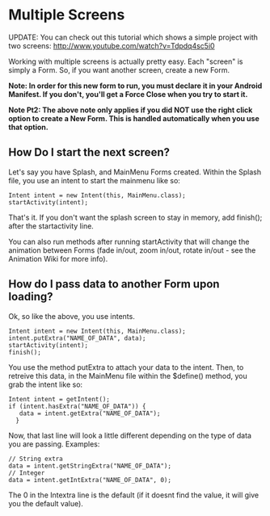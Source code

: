 # Multiple Screens #

UPDATE: You can check out this tutorial which shows a simple project with two screens: http://www.youtube.com/watch?v=Tdpdq4sc5i0

Working with multiple screens is actually pretty easy. Each "screen" is simply a Form. So, if you want another screen, create a new Form.

**Note: In order for this new form to run, you must declare it in your Android Manifest. If you don't, you'll get a Force Close when you try to start it.**

**Note Pt2: The above note only applies if you did NOT use the right click option to create a New Form. This is handled automatically when you use that option.**

## How Do I start the next screen? ##

Let's say you have Splash, and MainMenu Forms created. Within the Splash file, you use an intent to start the mainmenu like so:

```
Intent intent = new Intent(this, MainMenu.class);
startActivity(intent);
```

That's it. If you don't want the splash screen to stay in memory, add finish(); after the startactivity line.

You can also run methods after running startActivity that will change the animation between Forms (fade in/out, zoom in/out, rotate in/out - see the Animation Wiki for more info).

## How do I pass data to another Form upon loading? ##

Ok, so like the above, you use intents.

```
Intent intent = new Intent(this, MainMenu.class);
intent.putExtra("NAME_OF_DATA", data);
startActivity(intent);
finish();
```

You use the method putExtra to attach your data to the intent. Then, to retreive this data, in the MainMenu file within the $define() method, you grab the intent like so:

```
Intent intent = getIntent();
if (intent.hasExtra("NAME_OF_DATA")) {
   data = intent.getExtra("NAME_OF_DATA");
  }
```

Now, that last line will look a little different depending on the type of data you are passing. Examples:
```
// String extra
data = intent.getStringExtra("NAME_OF_DATA");
// Integer
data = intent.getIntExtra("NAME_OF_DATA", 0);
```

The 0 in the Intextra line is the default (if it doesnt find the value, it will give you the default value).